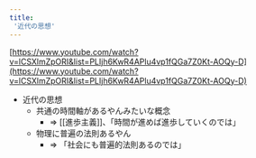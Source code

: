 ```yaml
---
title:
 '近代の思想'
---
```


[https://www.youtube.com/watch?v=lCSXlmZpORI&list=PLIjh6KwR4APlu4vp1fQGa7Z0Kt-AOQy-D](https://www.youtube.com/watch?v=lCSXlmZpORI&list=PLIjh6KwR4APlu4vp1fQGa7Z0Kt-AOQy-D)
- 近代の思想
    - 共通の時間軸があるやんみたいな概念
        - => [[進歩主義]]、「時間が進めば進歩していくのでは」
    - 物理に普遍の法則あるやん
        - => 「社会にも普遍的法則あるのでは」

